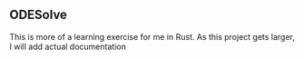 ## ODESolve

This is more of a learning exercise for me in Rust. As this project gets larger, I will add actual documentation
